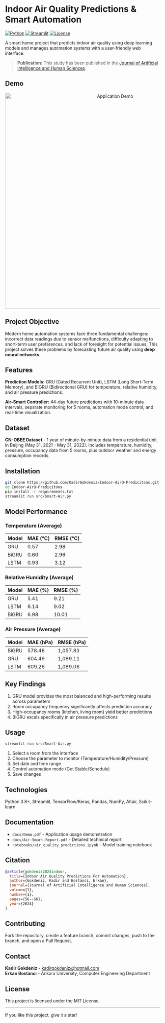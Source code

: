 # Indoor Air Quality Predictions & Smart Automation

[![Python](https://img.shields.io/badge/Python-3.8+-blue.svg)](https://www.python.org/)
[![Streamlit](https://img.shields.io/badge/Streamlit-1.0+-red.svg)](https://streamlit.io/)
[![License](https://img.shields.io/badge/License-MIT-green.svg)](LICENSE)

A smart home project that predicts indoor air quality using deep learning models and manages automation systems with a user-friendly web interface.

> **Publication:** This study has been published in the [Journal of Artificial Intelligence and Human Sciences](https://dergipark.org.tr/tr/pub/jaihs).

## Demo

<p align="center">
  <img src="assets/animation.gif" alt="Application Demo" width="700"/>
</p>

## Project Objective

Modern home automation systems face three fundamental challenges: incorrect data readings due to sensor malfunctions, difficulty adapting to short-term user preferences, and lack of foresight for potential issues. This project solves these problems by forecasting future air quality using **deep neural networks**.

## Features

**Prediction Models:** GRU (Gated Recurrent Unit), LSTM (Long Short-Term Memory), and BiGRU (Bidirectional GRU) for temperature, relative humidity, and air pressure predictions.

**Air-Smart Controller:** 44-day future predictions with 10-minute data intervals, separate monitoring for 5 rooms, automation mode control, and real-time visualization.

## Dataset

**CN-OBEE Dataset** - 1 year of minute-by-minute data from a residential unit in Beijing (May 31, 2021 - May 31, 2022). Includes temperature, humidity, pressure, occupancy data from 5 rooms, plus outdoor weather and energy consumption records.

## Installation

```bash
git clone https://github.com/KadirGokdeniz/Indoor-AirQ-Predicitons.git
cd Indoor-AirQ-Predicitons
pip install -r requirements.txt
streamlit run src/Smart-Air.py
```

## Model Performance

### Temperature (Average)
| Model  | MAE (°C) | RMSE (°C) |
|--------|----------|-----------|
| GRU    | 0.57     | 2.98      |
| BiGRU  | 0.60     | 2.96      |
| LSTM   | 0.93     | 3.12      |

### Relative Humidity (Average)
| Model  | MAE (%)  | RMSE (%) |
|--------|----------|----------|
| GRU    | 5.41     | 9.21     |
| LSTM   | 6.14     | 9.02     |
| BiGRU  | 6.98     | 10.01    |

### Air Pressure (Average)
| Model  | MAE (hPa) | RMSE (hPa) |
|--------|-----------|------------|
| BiGRU  | 578.48    | 1,057.83   |
| GRU    | 604.49    | 1,089.11   |
| LSTM   | 609.26    | 1,089.06   |

## Key Findings

1. GRU model provides the most balanced and high-performing results across parameters
2. Room occupancy frequency significantly affects prediction accuracy
3. High-occupancy rooms (kitchen, living room) yield better predictions
4. BiGRU excels specifically in air pressure predictions

## Usage

```bash
streamlit run src/Smart-Air.py
```

1. Select a room from the interface
2. Choose the parameter to monitor (Temperature/Humidity/Pressure)
3. Set date and time range
4. Control automation mode (Get Stable/Schedule)
5. Save changes

## Technologies

Python 3.8+, Streamlit, TensorFlow/Keras, Pandas, NumPy, Altair, Scikit-learn

## Documentation

- `docs/Demo.pdf` - Application usage demonstration
- `docs/Air-Smart-Report.pdf` - Detailed technical report
- `notebooks/air_quality_predictions.ipynb` - Model training notebook

## Citation

```bibtex
@article{gokdeniz2024indoor,
  title={Indoor Air Quality Predictions For Automation},
  author={Gokdeniz, Kadir and Bostanci, Erkan},
  journal={Journal of Artificial Intelligence and Human Sciences},
  volume={1},
  number={1},
  pages={56--66},
  year={2024}
}
```

## Contributing

Fork the repository, create a feature branch, commit changes, push to the branch, and open a Pull Request.

## Contact

**Kadir Gokdeniz** - kadirqokdeniz@hotmail.com  
**Erkan Bostanci** - Ankara University, Computer Engineering Department

## License

This project is licensed under the MIT License.

---

If you like this project, give it a star!